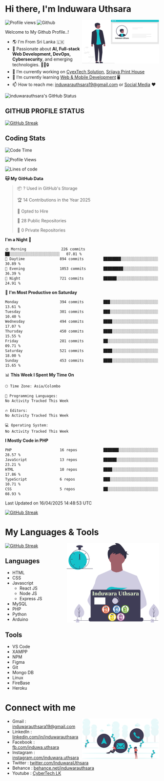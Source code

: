 # Hi there, I'm Induwara Uthsara
![Profile views](https://gpvc.arturio.dev/induwarauthsara)
![Github](https://img.shields.io/github/followers/induwarauthsara?label=Follow&style=social)
<img width="50%" align="right" alt="Induwara Uthsara's Profile" src="https://github.com/induwarauthsara/induwarauthsara/blob/main/images/profileInduwaraUthsara.svg" />

Welcome to My Github Profile..! 


- :earth_americas:	I'm From Sri Lanka :sri_lanka:
- 🚀 Passionate about **AI, Full-stack Web Development, DevOps, Cybersecurity**, and emerging technologies. 🤖🌐🔒
- 🔭 I’m currently working on [CyexTech Solution](https://cyextech.com), [Srijaya Print House](http://srijaya.lk/)
- 🌱 I’m currently learning [Web & Mobile Development](https://github.com/induwarauthsara/induwarauthsara/blob/main/README.md#my-languages--tools) :desktop_computer:
- 📫 How to reach me: [induwarauthsara19@gmail.com](mailto:induwarauthsara19@gmail.com) or [Social Media](https://github.com/induwarauthsara/induwarauthsara/blob/main/README.md#connect-with-me) :hearts:	

![induwarauthsara's GitHub Status](https://github-readme-stats.vercel.app/api?username=induwarauthsara&show_icons=true&theme=radical)


## GITHUB PROFILE STATUS
[![GitHub Streak](https://github-readme-streak-stats.herokuapp.com/?user=induwarauthsara&theme=dracula)](https://github.com/induwarauthsara)

## Coding Stats
<!--START_SECTION:waka-->
![Code Time](http://img.shields.io/badge/Code%20Time-157%20hrs%2019%20mins-blue)

![Profile Views](http://img.shields.io/badge/Profile%20Views-3-blue)

![Lines of code](https://img.shields.io/badge/From%20Hello%20World%20I%27ve%20Written-4.6%20million%20lines%20of%20code-blue)

**🐱 My GitHub Data** 

> 📦 ? Used in GitHub's Storage 
 > 
> 🏆 14 Contributions in the Year 2025
 > 
> 💼 Opted to Hire
 > 
> 📜 28 Public Repositories 
 > 
> 🔑 0 Private Repositories 
 > 
**I'm a Night 🦉** 

```text
🌞 Morning                226 commits         ██░░░░░░░░░░░░░░░░░░░░░░░   07.81 % 
🌆 Daytime                894 commits         ████████░░░░░░░░░░░░░░░░░   30.89 % 
🌃 Evening                1053 commits        █████████░░░░░░░░░░░░░░░░   36.39 % 
🌙 Night                  721 commits         ██████░░░░░░░░░░░░░░░░░░░   24.91 % 
```
📅 **I'm Most Productive on Saturday** 

```text
Monday                   394 commits         ███░░░░░░░░░░░░░░░░░░░░░░   13.61 % 
Tuesday                  301 commits         ███░░░░░░░░░░░░░░░░░░░░░░   10.40 % 
Wednesday                494 commits         ████░░░░░░░░░░░░░░░░░░░░░   17.07 % 
Thursday                 450 commits         ████░░░░░░░░░░░░░░░░░░░░░   15.55 % 
Friday                   281 commits         ██░░░░░░░░░░░░░░░░░░░░░░░   09.71 % 
Saturday                 521 commits         ████░░░░░░░░░░░░░░░░░░░░░   18.00 % 
Sunday                   453 commits         ████░░░░░░░░░░░░░░░░░░░░░   15.65 % 
```


📊 **This Week I Spent My Time On** 

```text
🕑︎ Time Zone: Asia/Colombo

💬 Programming Languages: 
No Activity Tracked This Week

🔥 Editors: 
No Activity Tracked This Week

💻 Operating System: 
No Activity Tracked This Week
```

**I Mostly Code in PHP** 

```text
PHP                      16 repos            ███████░░░░░░░░░░░░░░░░░░   28.57 % 
JavaScript               13 repos            ██████░░░░░░░░░░░░░░░░░░░   23.21 % 
HTML                     10 repos            ████░░░░░░░░░░░░░░░░░░░░░   17.86 % 
TypeScript               6 repos             ███░░░░░░░░░░░░░░░░░░░░░░   10.71 % 
CSS                      5 repos             ██░░░░░░░░░░░░░░░░░░░░░░░   08.93 % 
```




 Last Updated on 16/04/2025 14:48:53 UTC
<!--END_SECTION:waka-->
          

[![GitHub Streak](https://github-profile-trophy.vercel.app/?username=induwarauthsara&theme=juicyfresh)](https://github.com/induwarauthsara)


# My Languages & Tools
[![GitHub Streak](https://github-readme-stats.vercel.app/api/top-langs/?username=induwarauthsara)](https://github.com/induwarauthsara)
<img width="60%" align="right" alt="Induwara Uthsara's Programmer" src="https://github.com/induwarauthsara/induwarauthsara/blob/main/images/programmingInduwaraUthsara.svg" />

## Languages
* HTML
* CSS
* Javascript
  * React JS
  * Node JS
  * Express JS
* MySQL
* PHP
* Python
* Arduino

## Tools
* VS Code
* XAMPP
* NPM
* Figma
* Git
* Mongo DB
* Linux
* FireBase
* Heroku

# Connect with me
<img width="50%" align="right" alt="Induwara Uthsara's Contact Informations" src="https://github.com/induwarauthsara/induwarauthsara/blob/main/images/contactInduwaraUthsara.svg" />

- Gmail    : [induwarauthsara19@gmail.com](mailto:induwarauthsara19@gmail.com)
- LinkedIn : [linkedin.com/in/induwarauthsara](https://www.linkedin.com/in/induwarauthsara)
- Facebook : [fb.com/induwa.uthsara](https://web.facebook.com/induwa.uthsara/)
- Instagram : [instagram.com/induwara.uthsara](https://www.instagram.com/induwara.uthsara)
- Twitter : [twitter.com/InduwaraUthsara](https://twitter.com/InduwaraUthsara)
- Behance : [behance.net/induwarauthsara](https://www.behance.net/induwarauthsara)
- Youtube : [CyberTech LK](https://www.youtube.com/channel/UCWdK_TF8t8UA2uOmawuTKRg)
